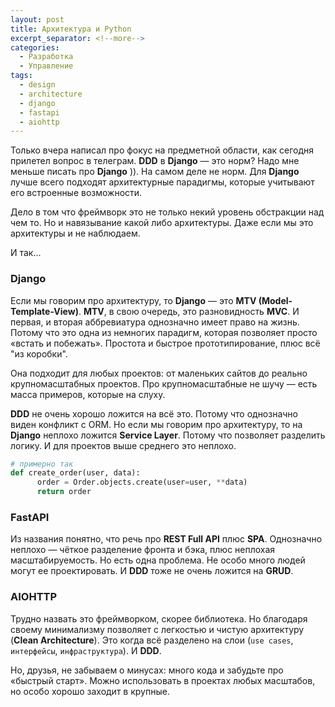 ```yaml
---
layout: post
title: Архитектура и Python
excerpt_separator: <!--more-->
categories:
  - Разработка
  - Управление
tags:
  - design
  - architecture
  - django
  - fastapi
  - aiohttp
---
```


Только вчера написал про фокус на предметной области, как сегодня прилетел вопрос в телеграм. __DDD__ в __Django__ — это норм? Надо мне меньше писать про __Django__ )). На самом деле не норм. Для __Django__ лучше всего подходят архитектурные парадигмы, которые учитывают его встроенные возможности.

<!--more-->

Дело в том что фреймворк это не только некий уровень обстракции над чем то. Но и навязывание какой либо архитектуры. Даже если мы это архитектуры и не наблюдаем.

И так...

### Django
Если мы говорим про архитектуру, то __Django__ — это __MTV (Model-Template-View)__. __MTV__, в свою очередь, это разновидность __MVC__. И первая, и вторая аббревиатура однозначно имеет право на жизнь. Потому что это одна из немногих парадигм, которая позволяет просто «встать и побежать». Простота и быстрое прототипирование, плюс всё "из коробки".

Она подходит для любых проектов: от маленьких сайтов до реально крупномасштабных проектов. Про крупномасштабные не шучу — есть масса примеров, которые на слуху.

__DDD__ не очень хорошо ложится на всё это. Потому что однозначно виден конфликт с ORM.
Но если мы говорим про архитектуру, то на __Django__ неплохо ложится __Service Layer__. Потому что позволяет разделить логику. И для проектов выше среднего это неплохо.

```python
# примерно так
def create_order(user, data):
      order = Order.objects.create(user=user, **data)
      return order
```

### FastAPI
Из названия понятно, что речь про __REST Full API__ плюс __SPA__. Однозначно неплохо — чёткое разделение фронта и бэка, плюс неплохая масштабируемость. Но есть одна проблема. Не особо много людей могут ее проектировать. И __DDD__ тоже не очень ложится на __GRUD__.

### AIOHTTP
Трудно назвать это фреймворком, скорее библиотека. Но благодаря своему минимализму позволяет с легкостью и чистую архитектуру (__Clean Architecture__). Это когда всё разделено на слои (`use cases`, `интерфейсы`, `инфраструктура`). И __DDD__.

Но, друзья, не забываем о минусах: много кода и забудьте про «быстрый старт». Можно использовать в проектах любых масштабов, но особо хорошо заходит в крупные.